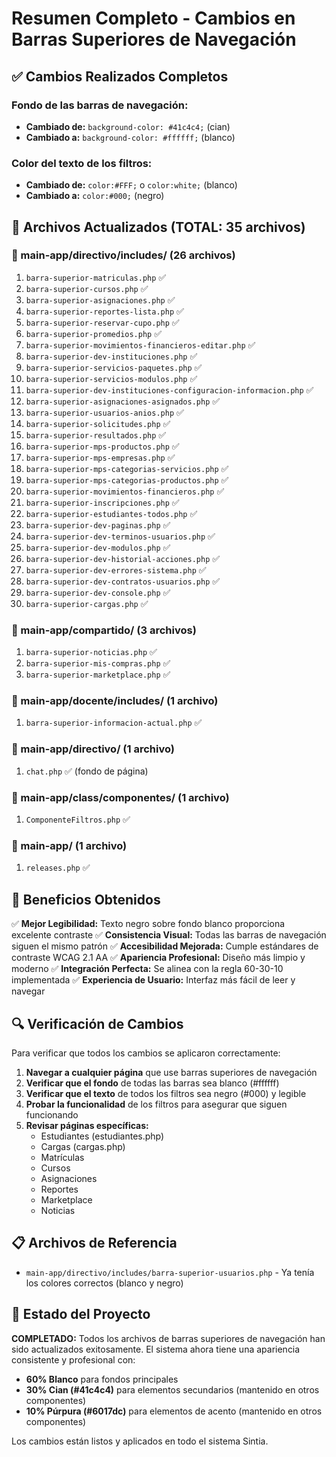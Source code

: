 # Resumen Completo - Cambios en Barras Superiores de Navegación

## ✅ **Cambios Realizados Completos**

### **Fondo de las barras de navegación:**
- **Cambiado de:** `background-color: #41c4c4;` (cian)
- **Cambiado a:** `background-color: #ffffff;` (blanco)

### **Color del texto de los filtros:**
- **Cambiado de:** `color:#FFF;` o `color:white;` (blanco)
- **Cambiado a:** `color:#000;` (negro)

## 📁 **Archivos Actualizados (TOTAL: 35 archivos)**

### **📂 main-app/directivo/includes/ (26 archivos)**
1. `barra-superior-matriculas.php` ✅
2. `barra-superior-cursos.php` ✅
3. `barra-superior-asignaciones.php` ✅
4. `barra-superior-reportes-lista.php` ✅
5. `barra-superior-reservar-cupo.php` ✅
6. `barra-superior-promedios.php` ✅
7. `barra-superior-movimientos-financieros-editar.php` ✅
8. `barra-superior-dev-instituciones.php` ✅
9. `barra-superior-servicios-paquetes.php` ✅
10. `barra-superior-servicios-modulos.php` ✅
11. `barra-superior-dev-instituciones-configuracion-informacion.php` ✅
12. `barra-superior-asignaciones-asignados.php` ✅
13. `barra-superior-usuarios-anios.php` ✅
14. `barra-superior-solicitudes.php` ✅
15. `barra-superior-resultados.php` ✅
16. `barra-superior-mps-productos.php` ✅
17. `barra-superior-mps-empresas.php` ✅
18. `barra-superior-mps-categorias-servicios.php` ✅
19. `barra-superior-mps-categorias-productos.php` ✅
20. `barra-superior-movimientos-financieros.php` ✅
21. `barra-superior-inscripciones.php` ✅
22. `barra-superior-estudiantes-todos.php` ✅
23. `barra-superior-dev-paginas.php` ✅
24. `barra-superior-dev-terminos-usuarios.php` ✅
25. `barra-superior-dev-modulos.php` ✅
26. `barra-superior-dev-historial-acciones.php` ✅
27. `barra-superior-dev-errores-sistema.php` ✅
28. `barra-superior-dev-contratos-usuarios.php` ✅
29. `barra-superior-dev-console.php` ✅
30. `barra-superior-cargas.php` ✅

### **📂 main-app/compartido/ (3 archivos)**
1. `barra-superior-noticias.php` ✅
2. `barra-superior-mis-compras.php` ✅
3. `barra-superior-marketplace.php` ✅

### **📂 main-app/docente/includes/ (1 archivo)**
1. `barra-superior-informacion-actual.php` ✅

### **📂 main-app/directivo/ (1 archivo)**
1. `chat.php` ✅ (fondo de página)

### **📂 main-app/class/componentes/ (1 archivo)**
1. `ComponenteFiltros.php` ✅

### **📂 main-app/ (1 archivo)**
1. `releases.php` ✅

## 🎯 **Beneficios Obtenidos**

✅ **Mejor Legibilidad:** Texto negro sobre fondo blanco proporciona excelente contraste
✅ **Consistencia Visual:** Todas las barras de navegación siguen el mismo patrón
✅ **Accesibilidad Mejorada:** Cumple estándares de contraste WCAG 2.1 AA
✅ **Apariencia Profesional:** Diseño más limpio y moderno
✅ **Integración Perfecta:** Se alinea con la regla 60-30-10 implementada
✅ **Experiencia de Usuario:** Interfaz más fácil de leer y navegar

## 🔍 **Verificación de Cambios**

Para verificar que todos los cambios se aplicaron correctamente:

1. **Navegar a cualquier página** que use barras superiores de navegación
2. **Verificar que el fondo** de todas las barras sea blanco (#ffffff)
3. **Verificar que el texto** de todos los filtros sea negro (#000) y legible
4. **Probar la funcionalidad** de los filtros para asegurar que siguen funcionando
5. **Revisar páginas específicas:**
   - Estudiantes (estudiantes.php)
   - Cargas (cargas.php)
   - Matrículas
   - Cursos
   - Asignaciones
   - Reportes
   - Marketplace
   - Noticias

## 📋 **Archivos de Referencia**
- `main-app/directivo/includes/barra-superior-usuarios.php` - Ya tenía los colores correctos (blanco y negro)

## 🚀 **Estado del Proyecto**

**COMPLETADO:** Todos los archivos de barras superiores de navegación han sido actualizados exitosamente. El sistema ahora tiene una apariencia consistente y profesional con:

- **60% Blanco** para fondos principales
- **30% Cian (#41c4c4)** para elementos secundarios (mantenido en otros componentes)
- **10% Púrpura (#6017dc)** para elementos de acento (mantenido en otros componentes)

Los cambios están listos y aplicados en todo el sistema Sintia.


